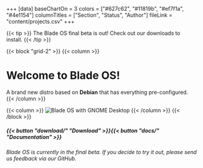 +++
[data]
baseChartOn = 3
colors = ["#627c62", "#11819b", "#ef7f1a", "#4e1154"]
columnTitles = ["Section", "Status", "Author"]
fileLink = "content/projects.csv"
+++

{{< tip >}} The Blade OS final beta is out! Check out our downloads to install. {{< /tip >}}

{{< block "grid-2" >}}
{{< column >}}

# Welcome to **Blade OS**!

A brand new distro based on **Debian** that has everything pre-configured.
{{< /column >}}

{{< column >}}
![Blade OS with GNOME Desktop](/images/docs/v24/gnome-desktop.png)
{{< /column >}}
{{< /block >}}

##### {{< button "download/" "Download" >}}{{< button "docs/" "Documentation" >}}
*Blade OS is currently in the final beta. If you decide to try it out, please send us feedback via our GitHub.*